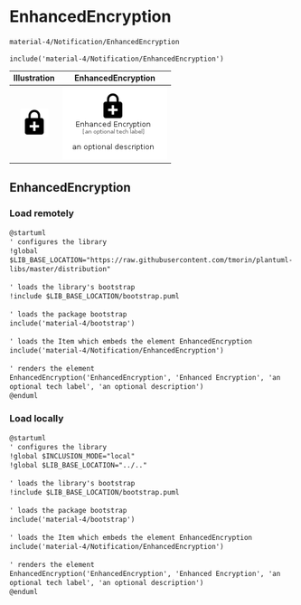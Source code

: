 # EnhancedEncryption


```text
material-4/Notification/EnhancedEncryption
```

```text
include('material-4/Notification/EnhancedEncryption')
```



| Illustration | EnhancedEncryption |
| :---: | :---: |
| ![illustration for Illustration](../../material-4/Notification/EnhancedEncryption.png) | ![illustration for EnhancedEncryption](../../material-4/Notification/EnhancedEncryption.Local.png) |




## EnhancedEncryption

### Load remotely
```plantuml
@startuml
' configures the library
!global $LIB_BASE_LOCATION="https://raw.githubusercontent.com/tmorin/plantuml-libs/master/distribution"

' loads the library's bootstrap
!include $LIB_BASE_LOCATION/bootstrap.puml

' loads the package bootstrap
include('material-4/bootstrap')

' loads the Item which embeds the element EnhancedEncryption
include('material-4/Notification/EnhancedEncryption')

' renders the element
EnhancedEncryption('EnhancedEncryption', 'Enhanced Encryption', 'an optional tech label', 'an optional description')
@enduml
```

### Load locally
```plantuml
@startuml
' configures the library
!global $INCLUSION_MODE="local"
!global $LIB_BASE_LOCATION="../.."

' loads the library's bootstrap
!include $LIB_BASE_LOCATION/bootstrap.puml

' loads the package bootstrap
include('material-4/bootstrap')

' loads the Item which embeds the element EnhancedEncryption
include('material-4/Notification/EnhancedEncryption')

' renders the element
EnhancedEncryption('EnhancedEncryption', 'Enhanced Encryption', 'an optional tech label', 'an optional description')
@enduml
```

